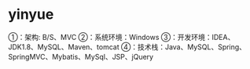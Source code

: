 # yinyue
①：架构: B/S、MVC ②：系统环境：Windows ③：开发环境：IDEA、JDK1.8、MySQL、Maven、tomcat ④：技术栈：Java、MySQL、Spring、SpringMVC、Mybatis、MySql、JSP、jQuery
